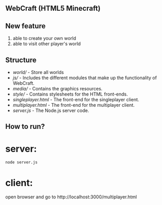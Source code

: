 WebCraft (HTML5 Minecraft)
---------------------

New feature
---------------------
1. able to create your own world
2. able to visit other player's world

Structure
---------------------

+ *world/* - Store all worlds
+ *js/* - Includes the different modules that make up the functionality of WebCraft.
+ *media/* - Contains the graphics resources.
+ *style/* - Contains stylesheets for the HTML front-ends.
+ *singleplayer.html* - The front-end for the singleplayer client.
+ *multiplayer.html* - The front-end for the multiplayer client.
+ *server.js* - The Node.js server code.

How to run?
---------------------
# server:

```
node server.js
```

# client:

open browser and go to http://localhost:3000/multiplayer.html
